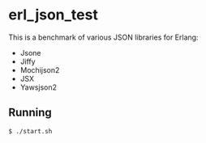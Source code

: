 erl_json_test
=====
This is a benchmark of various JSON libraries for Erlang:

* Jsone
* Jiffy
* Mochijson2
* JSX
* Yawsjson2

Running
-----

    $ ./start.sh

